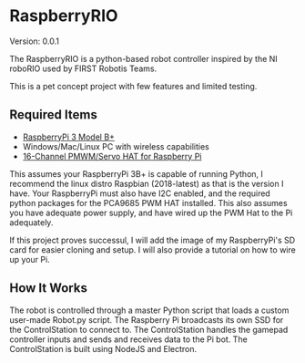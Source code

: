 # RaspberryRIO
Version: 0.0.1

The RaspberryRIO is a python-based robot controller inspired by the NI roboRIO used by FIRST Robotis Teams.

This is a pet concept project with few features and limited testing.

## Required Items
- [RaspberryPi 3 Model B+](https://www.adafruit.com/product/3775)
- Windows/Mac/Linux PC with wireless capabilities
- [16-Channel PMWM/Servo HAT for Raspberry Pi](https://www.adafruit.com/product/2327)

This assumes your RaspberryPi 3B+ is capable of running Python, I recommend the linux distro Raspbian (2018-latest) as that is the version I have. Your RaspberryPi must also have I2C enabled, and the required python packages for the PCA9685 PWM HAT installed. This also assumes you have adequate power supply, and have wired up the PWM Hat to the Pi adequately.

If this project proves successul, I will add the image of my RaspberryPi's SD card for easier cloning and setup. I will also provide a tutorial on how to wire up your Pi.

## How It Works
The robot is controlled through a master Python script that loads a custom user-made Robot.py script. The Raspberry Pi broadcasts its own SSD for the ControlStation to connect to.
The ControlStation handles the gamepad controller inputs and sends and receives data to the Pi bot. The ControlStation is built using NodeJS and Electron.
